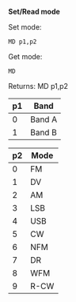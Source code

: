 __Set/Read mode__

Set mode:

	MD p1,p2

Get mode:

	MD

Returns: MD p1,p2

| p1  | Band |
| --- | --- |
| 0 | Band A |
| 1 | Band B |

| p2  | Mode |
| --- | --- |
| 0 | FM   |
| 1 | DV   |
| 2 | AM   |
| 3 | LSB  |
| 4 | USB  |
| 5 | CW   |
| 6 | NFM  |
| 7 | DR   |
| 8 | WFM  |
| 9 | R-CW |

